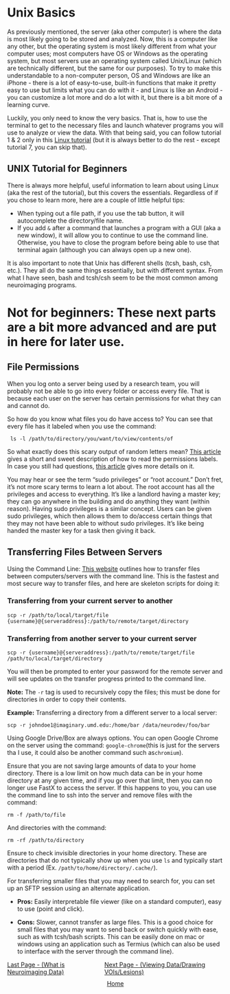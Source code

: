 # Unix Basics

As previously mentioned, the server (aka other computer) is where the data is most likely going to be stored and analyzed. Now, this is a computer like any other, but the operating system is most likely different from what your computer uses; most computers have OS or Windows as the operating system, but most servers use an operating system called Unix/Linux (which are technically different, but the same for our purposes). To try to make this understandable to a non-computer person, OS and Windows are like an iPhone - there is a lot of easy-to-use, built-in functions that make it pretty easy to use but limits what you can do with it - and Linux is like an Android - you can customize a lot more and do a lot with it, but there is a bit more of a learning curve.

Luckily, you only need to know the very basics. That is, how to use the terminal to get to the necessary files and launch whatever programs you will use to analyze or view the data. With that being said, you can follow tutorial 1 & 2 only in this [Linux tutorial](https://www.ee.surrey.ac.uk/Teaching/Unix/) (but it is always better to do the rest - except tutorial 7, you can skip that).

## UNIX Tutorial for Beginners

There is always more helpful, useful information to learn about using Linux (aka the rest of the tutorial), but this covers the essentials. Regardless of if you chose to learn more, here are a couple of little helpful tips:

- When typing out a file path, if you use the tab button, it will autocomplete the directory/file name.
- If you add `&` after a command that launches a program with a GUI (aka a new window), it will allow you to continue to use the command line. Otherwise, you have to close the program before being able to use that terminal again (although you can always open up a new one).

It is also important to note that Unix has different shells (tcsh, bash, csh, etc.). They all do the same things essentially, but with different syntax. From what I have seen, bash and tcsh/csh seem to be the most common among neuroimaging programs.

# Not for beginners: These next parts are a bit more advanced and are put in here for later use.

## File Permissions

When you log onto a server being used by a research team, you will probably not be able to go into every folder or access every file. That is because each user on the server has certain permissions for what they can and cannot do.

So how do you know what files you do have access to? You can see that every file has it labeled when you use the command:
```
 ls -l /path/to/directory/you/want/to/view/contents/of
```

So what exactly does this scary output of random letters mean? [This article](https://linuxhandbook.com/linux-file-permissions/) gives a short and sweet description of how to read the permissions labels. In case you still had questions, [this article](https://www.guru99.com/file-permissions.html) gives more details on it.

You may hear or see the term “sudo privileges” or “root account.” Don’t fret, it’s not more scary terms to learn a lot about. The root account has all the privileges and access to everything. It’s like a landlord having a master key; they can go anywhere in the building and do anything they want (within reason). Having sudo privileges is a similar concept. Users can be given sudo privileges, which then allows them to do/access certain things that they may not have been able to without sudo privileges. It’s like being handed the master key for a task then giving it back.

## Transferring Files Between Servers

Using the Command Line: [This website](https://linuxize.com/post/how-to-use-scp-command-to-securely-transfer-files/) outlines how to transfer files between computers/servers with the command line. This is the fastest and most secure way to transfer files, and here are skeleton scripts for doing it:

### Transferring from your current server to another
```
scp -r /path/to/local/target/file {username}@{serveraddress}:/path/to/remote/target/directory
```
### Transferring from another server to your current server
```
scp -r {username}@{serveraddress}:/path/to/remote/target/file /path/to/local/target/directory
```
You will then be prompted to enter your password for the remote server and will see updates on the transfer progress printed to the command line.

**Note:** The `-r` tag is used to recursively copy the files; this must be done for directories in order to copy their contents.

**Example:** Transferring a directory from a different server to a local server:
```
scp -r johndoe1@imaginary.umd.edu:/home/bar /data/neurodev/foo/bar
```

Using Google Drive/Box are always options. You can open Google Chrome on the server using the command: `google-chrome`(this is just for the servers tha I use, it could also be another command such as`chromium`).

Ensure that you are not saving large amounts of data to your home directory. There is a low limit on how much data can be in your home directory at any given time, and if you go over that limit, then you can no longer use FastX to access the server. If this happens to you, you can use the command line to ssh into the server and remove files with the command:
```
rm -f /path/to/file
```
And directories with the command:
```
rm -rf /path/to/directory
```
Ensure to check invisible directories in your home directory. These are directories that do not typically show up when you use `ls` and typically start with a period (Ex. `/path/to/home/directory/.cache/`).

For transferring smaller files that you may need to search for, you can set up an SFTP session using an alternate application.

 - **Pros:** Easily interpretable file viewer (like on a standard computer), easy to use (point and click).

 - **Cons:** Slower, cannot transfer as large files. This is a good choice for small files that you may want to send back or switch quickly with ease, such as with tcsh/bash scripts. This can be easily done on mac or windows using an application such as Termius (which can also be used to interface with the server through the command line).

 <div style="display: flex; justify-content: space-between;">
  <a href="what_is_neuroimaging_data.md">Last Page - (What is Neuroimaging Data)</a>
  <a href="viewing_data.md">Next Page - (Viewing Data/Drawing VOIs/Lesions) </a>
</div>

<div style="text-align: center; margin-top: 10px;">
  <a href="home.md">Home</a>
</div>